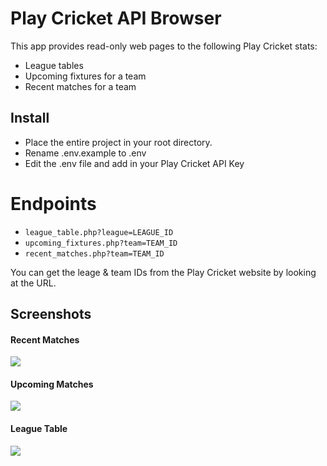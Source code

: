 # Play Cricket API Browser

This app provides read-only web pages to the following Play Cricket stats:

* League tables
* Upcoming fixtures for a team
* Recent matches for a team

## Install
* Place the entire project in your root directory.
* Rename .env.example to .env
* Edit the .env file and add in your Play Cricket API Key

# Endpoints
* `league_table.php?league=LEAGUE_ID`
* `upcoming_fixtures.php?team=TEAM_ID`
* `recent_matches.php?team=TEAM_ID`

You can get the leage & team IDs from the Play Cricket website by looking at the URL.

## Screenshots
#### Recent Matches
![](https://i.imgur.com/sHF3DpW.png)
#### Upcoming Matches
![](https://i.imgur.com/tQZHFHV.png)
#### League Table
![](https://i.imgur.com/l9fJ6Nw.png)
